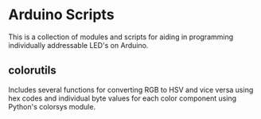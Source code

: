# Arduino Scripts

This is a collection of modules and scripts for aiding in programming
individually addressable LED's on Arduino.

## colorutils

Includes several functions for converting RGB to HSV and vice versa using hex
codes and individual byte values for each color component using Python's
colorsys module.
